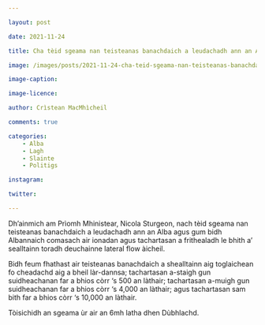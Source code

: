 ```yaml
---

layout: post

date: 2021-11-24

title: Cha tèid sgeama nan teisteanas banachdaich a leudachadh ann an Alba

image: /images/posts/2021-11-24-cha-teid-sgeama-nan-teisteanas-banachdaich-a-leudachadh-ann-an-alba.jpg

image-caption:

image-licence:

author: Crìstean MacMhìcheil

comments: true

categories:
    - Alba
    - Lagh
    - Slainte
    - Politigs

instagram:

twitter:

---
```


Dh’ainmich am Prìomh Mhinistear, Nicola Sturgeon, nach tèid sgeama nan teisteanas banachdaich a leudachadh ann an Alba agus gum bidh Albannaich comasach air ionadan agus tachartasan a frithealadh le bhith a’ sealltainn toradh deuchainne lateral flow àicheil.

<!--more-->

Bidh feum fhathast air teisteanas banachdaich a shealltainn aig toglaichean fo cheadachd aig a bheil làr-dannsa; tachartasan a-staigh gun suidheachanan far a bhios còrr ‘s 500 an làthair; tachartasan a-muigh gun suidheachanan far a bhios còrr ‘s 4,000 an làthair; agus tachartasan sam bith far a bhios còrr ‘s 10,000 an làthair.

Tòisichidh an sgeama ùr air an 6mh latha dhen Dùbhlachd.
